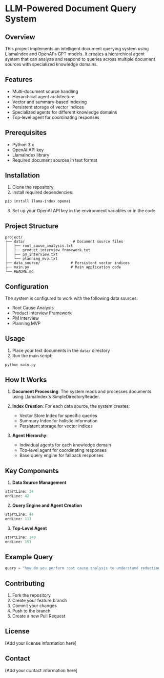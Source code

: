 # LLM-Powered Document Query System

## Overview
This project implements an intelligent document querying system using LlamaIndex and OpenAI's GPT models. It creates a hierarchical agent system that can analyze and respond to queries across multiple document sources with specialized knowledge domains.

## Features
- Multi-document source handling
- Hierarchical agent architecture
- Vector and summary-based indexing
- Persistent storage of vector indices
- Specialized agents for different knowledge domains
- Top-level agent for coordinating responses

## Prerequisites
- Python 3.x
- OpenAI API key
- LlamaIndex library
- Required document sources in text format

## Installation
1. Clone the repository
2. Install required dependencies:
```bash
pip install llama-index openai
```
3. Set up your OpenAI API key in the environment variables or in the code

## Project Structure
```
project/
├── data/                      # Document source files
│   ├── root_cause_analysis.txt
│   ├── product_interview_framework.txt
│   ├── pm_interview.txt
│   └── planning_mvp.txt
├── data_source/              # Persistent vector indices
├── main.py                   # Main application code
└── README.md
```

## Configuration
The system is configured to work with the following data sources:
- Root Cause Analysis
- Product Interview Framework
- PM Interview
- Planning MVP

## Usage
1. Place your text documents in the `data/` directory
2. Run the main script:
```bash
python main.py
```

## How It Works
1. **Document Processing**: The system reads and processes documents using LlamaIndex's SimpleDirectoryReader.

2. **Index Creation**: For each data source, the system creates:
   - Vector Store Index for specific queries
   - Summary Index for holistic information
   - Persistent storage for vector indices

3. **Agent Hierarchy**:
   - Individual agents for each knowledge domain
   - Top-level agent for coordinating responses
   - Base query engine for fallback responses

## Key Components
1. **Data Source Management**
```python:main.py
startLine: 34
endLine: 42
```

2. **Query Engine and Agent Creation**
```python:main.py
startLine: 44
endLine: 113
```

3. **Top-Level Agent**
```python:main.py
startLine: 140
endLine: 151
```

## Example Query
```python
query = "how do you perform root cause analysis to understand reduction in users pressing the add to cart bar button?"
```

## Contributing
1. Fork the repository
2. Create your feature branch
3. Commit your changes
4. Push to the branch
5. Create a new Pull Request

## License
[Add your license information here]

## Contact
[Add your contact information here]
